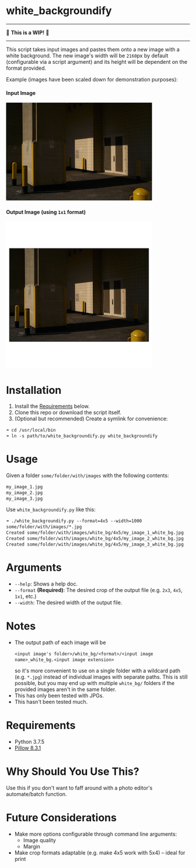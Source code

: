 # white_backgroundify

---

🚧 **This is a WIP!** 🚧

---

This script takes input images and pastes them onto a new image with a white background. The new image's width will be `2160`px by default (configurable via a script argument) and its height will be dependent on the format provided.

Example (images have been scaled down for demonstration purposes):

#### Input Image
![Input image](Images/shadows.jpg)

#### Output Image (using `1x1` format)
![Output image](Images/white_bg/shadows_white_bg.jpg)

# Installation

1. Install the [Requirements](#requirements) below.
2. Clone this repo or download the script itself.
3. (Optional but recommended) Create a symlink for convenience:
```
➜ cd /usr/local/bin
➜ ln -s path/to/white_backgroundify.py white_backgroundify
```

# Usage

Given a folder `some/folder/with/images` with the following contents:
```
my_image_1.jpg
my_image_2.jpg
my_image_3.jpg
```
Use `white_backgroundify.py` like this:
```
➜ ./white_backgroundify.py --format=4x5 --width=1000 some/folder/with/images/*.jpg
Created some/folder/with/images/white_bg/4x5/my_image_1_white_bg.jpg
Created some/folder/with/images/white_bg/4x5/my_image_2_white_bg.jpg
Created some/folder/with/images/white_bg/4x5/my_image_3_white_bg.jpg
```

# Arguments

* `--help`: Shows a help doc.
* `--format` **(Required)**: The desired crop of the output file (e.g. `2x3`, `4x5`, `1x1`, etc.)
* `--width`: The desired width of the output file.

# Notes

* The output path of each image will be
  ```
  <input image's folder>/white_bg/<format>/<input image name>_white_bg.<input image extension>
  ```
  so it's more convenient to use on a single folder with a wildcard path (e.g. `*.jpg`) instead of individual images with separate paths. This is still possible, but you may end up with multiple  `white_bg/` folders if the provided images aren't in the same folder.
* This has only been tested with JPGs. 
* This hasn't been tested much.

# Requirements

* Python 3.7.5
* [Pillow 8.3.1](https://pypi.org/project/Pillow/8.3.1/)

# Why Should You Use This?

Use this if you don't want to faff around with a photo editor's automate/batch function.

# Future Considerations

* Make more options configurable through command line arguments:
  * Image quality
  * Margin
* Make crop formats adaptable (e.g. make 4x5 work with 5x4) – ideal for print
